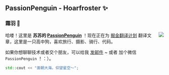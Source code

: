 ## PassionPenguin - Hoarfroster ✨
### 霜羽 🍻

<img align="right" src="https://github-readme-stats.vercel.app/api?username=PassionPenguin&show_icons=true&icon_color=0366d6&text_color=24292e&bg_color=ffffff" />

哈喽！这里是 **苏苏的 [PassionPenguin](https://github.com/PassionPenguin/)** ！现在正在为 [掘金翻译计划](https://github.com/xitu/gold-miner) 翻译文章，这里是一只高中狗，喜欢旅行、摄影、骑行、代码。

如果你想聊聊技术或者交个朋友，可以给我 [发邮件](mailto:penguin.zhang@qq.com) ~ 或者 加个微信 `PassionPenguin`  ！：）。

```cpp
std::cout << "面朝大海，仰望星空～";
```
